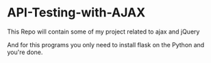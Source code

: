 # API-Testing-with-AJAX
This Repo will contain some of my project related to ajax and jQuery

And for this programs you only need to install flask on the Python and you're done.
